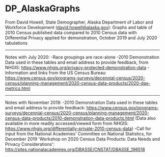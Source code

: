 # DP_AlaskaGraphs
From David Howell, State Demographer, Alaska Department of Labor and Workforce Development (david.howell@alaska.gov): 
Graphs and table of 2010 Census published data compared to 2010 Census data with Differential Privacy applied for demonstration, October 2019 and July 2020 tabulations

-----
Notes with July 2020: 
-Race groupings are race-alone
-2010 Demonstration Data used in these tables and email address to provide feedback, from NHGIS: https://www.nhgis.org/privacy-protected-demonstration-data 
-Information and links from the US Census Bureau: https://www.census.gov/programs-surveys/decennial-census/2020-census/planning-management/2020-census-data-products/2020-das-metrics.html 

-----
Notes with November 2019: 
-2010 Demonstration Data used in these tables and email address to provide feedback: 
https://www.census.gov/programs-surveys/decennial-census/2020-census/planning-management/2020-census-data-products/2010-demonstration-data-products.html
(Data also available in more readily accessed/viewed form from NHGIS: https://www.nhgis.org/differentially-private-2010-census-data)
-Call for input from the National Academies' Committee on National Statistics, for December 2019 'Workshop on 2020 Census Data Products: Data Needs and Privacy Considerations': http://sites.nationalacademies.org/DBASSE/CNSTAT/DBASSE_196518 

